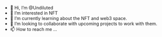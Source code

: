 - 👋 Hi, I’m @Undiluted
- 👀 I’m interested in NFT
- 🌱 I’m currently learning about the NFT and web3 space.
- 💞️ I’m looking to collaborate with upcoming projects to work with them. 
- 📫 How to reach me ...

<!---
Undiluted is a ✨ special ✨ repository because its `README.md` (this file) appears on your GitHub profile.
You can click the Preview link to take a look at your changes.
--->
